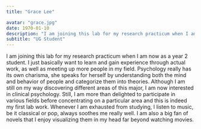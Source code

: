 ```yaml
---
title: "Grace Lee"

avatar: "grace.jpg"
date: 1970-01-10
description: "I am joining this lab for my research practicum when I am now as a year 2 student. I just ..."
subtitle: "UG Student"
---
```


I am joining this lab for my research practicum when I am now as a year 2 student. I just basically want to learn and gain experience through actual work, as well as meeting up more people in my field. Psychology really has its own charisma, she speaks for herself by understanding both the mind and behavior of people and categorize them into theories. Although I am still on my way discovering different areas of this major, I am now interested in clinical psychology. Still, I am more than delighted to participate in various fields before concentrating on a particular area and this is indeed my first lab work. Whenever I am exhausted from studying, I listen to music, be it classical or pop, always soothes me really well. I am also a big fan of novels that I enjoy visualizing them in my head far beyond watching movies.
